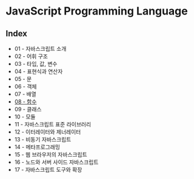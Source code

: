 # JavaScript Programming Language

## Index
- 01 - 자바스크립트 소개
- 02 -  어휘 구조
- 03 - 타입, 값, 변수
- 04 - 표현식과 연산자
- 05 - 문
- 06 - 객체
- 07 - 배열
- [08 - 함수](./08_fuction/)
- 09 - 클래스
- 10 - 모듈
- 11 - 자바스크립트 표준 라이브러리
- 12 - 이터레이터와 제너레이터
- 13 - 비동기 자바스크립트
- 14 - 메타프로그래밍
- 15 - 웹 브라우저의 자바스크립트
- 16 - 노드와 서버 사이드 자바스크립트
- 17 - 자바스크립트 도구와 확장